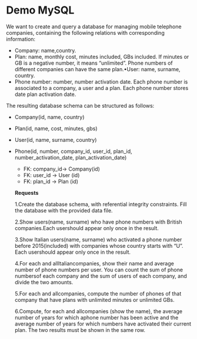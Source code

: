 # Demo MySQL

We  want  to  create  and  query  a  database  for  managing  mobile  telephone  companies,  containing  the following relations with corresponding information:

- Company: name,country.
- Plan:  name,  monthly  cost,  minutes  included,  GBs  included.  If  minutes  or  GB  is  a  negative number, it means “unlimited”. Phone numbers of different companies can have the same plan.•User: name, surname, country.
- Phone  number:  number,  number  activation  date.  Each  phone  number  is  associated  to  a company, a user and a plan. Each phone number stores date plan activation date.

The resulting database schema can be structured as follows:

- Company(id, name, country)
- Plan(id, name, cost, minutes, gbs)
- User(id, name, surname, country)
- Phone(id, number, company_id, user_id, plan_id, number_activation_date, plan_activation_date)
  - FK: company_id→ Company(id)
  - FK: user_id → User (id)
  - FK: plan_id → Plan (id)
  
  **Requests**
  
  1.Create  the  database  schema,  with  referential  integrity  constraints.  Fill  the  database  with  the provided data file.
  
  2.Show users(name,  surname)  who  have  phone  numbers  with British  companies.Each usershould appear only once in the result.
  
  3.Show  Italian users(name,  surname)  who activated  a  phone  number  before  2015(included)  with companies whose country starts with “U”. Each usershould appear       only once in the result.
  
  4.For each  and  allItaliancompanies,  show  their  name  and  average  number  of  phone  numbers  per user.  You  can  count  the sum of phone  numbersof  each  company  and  the sum  of  users  of  each company, and divide the two amounts.
  
  5.For each  and allcompanies, compute the number of phones of that company that have plans with unlimited minutes or unlimited GBs.
  
  6.Compute,  for each  and  allcompanies  (show  the  name),  the  average  number  of  years  for  which aphone number has been active and the average number of years for which numbers have activated their current plan. The two results must be shown in the same row.
  
